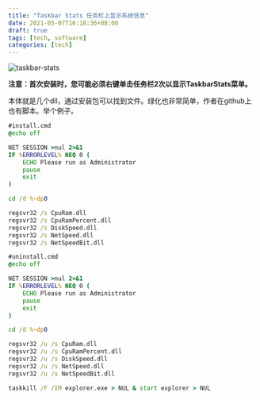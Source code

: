 ```yaml
---
title: "Taskbar Stats 任务栏上显示系统信息"
date: 2021-05-07T16:18:36+08:00
draft: true
tags: [tech, software]
categories: [tech]
---
```


![taskbar-stats](https://cdn.jsdelivr.net/gh/z775729168/imgbed@master/img/taskbar-stats.webp)

**注意：首次安装时，您可能必须右键单击任务栏2次以显示TaskbarStats菜单。**

本体就是几个dll，通过安装包可以找到文件。绿化也非常简单，作者在github上也有脚本。举个例子。

```cmd
#install.cmd
@echo off

NET SESSION >nul 2>&1
IF %ERRORLEVEL% NEQ 0 (
    ECHO Please run as Administrator
    pause
    exit
)

cd /d %~dp0

regsvr32 /s CpuRam.dll
regsvr32 /s CpuRamPercent.dll
regsvr32 /s DiskSpeed.dll
regsvr32 /s NetSpeed.dll
regsvr32 /s NetSpeedBit.dll
```

```cmd
#uninstall.cmd
@echo off

NET SESSION >nul 2>&1
IF %ERRORLEVEL% NEQ 0 (
    ECHO Please run as Administrator
    pause
    exit
)

cd /d %~dp0

regsvr32 /u /s CpuRam.dll
regsvr32 /u /s CpuRamPercent.dll
regsvr32 /u /s DiskSpeed.dll
regsvr32 /u /s NetSpeed.dll
regsvr32 /u /s NetSpeedBit.dll

taskkill /F /IM explorer.exe > NUL & start explorer > NUL
```





